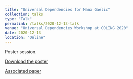 ```yaml
---
title: "Universal Dependencies for Manx Gaelic"
collection: talks
type: "Talk"
permalink: /talks/2020-12-13-talk
venue: "Universal Dependencies Workshop at COLING 2020"
date: 2020-12-13
location: "Online"
---
```


Poster session.

[Download the poster](/files/ScannellPosterUD.pdf)

[Associated paper](/publication/2020-12-13-ud-gaelg)
